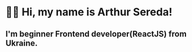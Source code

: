 # 👋🏻 Hi, my name is **Arthur Sereda**!
## I'm beginner **Frontend developer(ReactJS)** from Ukraine.
